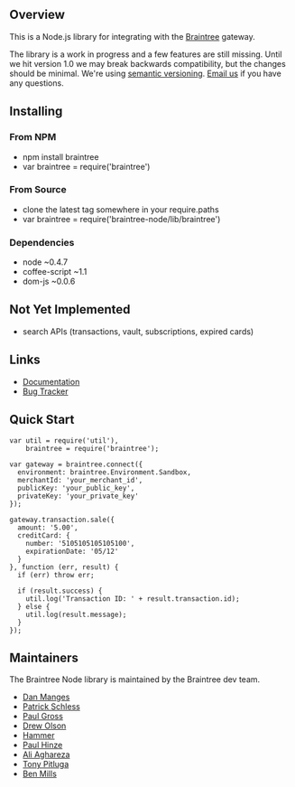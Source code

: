 ## Overview

This is a Node.js library for integrating with the [Braintree](http://www.braintreepayments.com) gateway.

The library is a work in progress and a few features are still missing. Until
we hit version 1.0 we may break backwards compatibility, but the changes
should be minimal. We're using [semantic versioning](http://semver.org/).
[Email us](mailto:support@braintreepayments.com) if you have any questions.

## Installing

### From NPM

* npm install braintree
* var braintree = require('braintree')

### From Source

* clone the latest tag somewhere in your require.paths
* var braintree = require('braintree-node/lib/braintree')

### Dependencies

* node ~0.4.7
* coffee-script ~1.1
* dom-js ~0.0.6

## Not Yet Implemented

* search APIs (transactions, vault, subscriptions, expired cards)

## Links

* [Documentation](http://www.braintreepayments.com/docs/node)
* [Bug Tracker](http://github.com/braintree/braintree_node/issues)

## Quick Start

    var util = require('util'),
        braintree = require('braintree');

    var gateway = braintree.connect({
      environment: braintree.Environment.Sandbox,
      merchantId: 'your_merchant_id',
      publicKey: 'your_public_key',
      privateKey: 'your_private_key'
    });

    gateway.transaction.sale({
      amount: '5.00',
      creditCard: {
        number: '5105105105105100',
        expirationDate: '05/12'
      }
    }, function (err, result) {
      if (err) throw err;

      if (result.success) {
        util.log('Transaction ID: ' + result.transaction.id);
      } else {
        util.log(result.message);
      }
    });

## Maintainers

The Braintree Node library is maintained by the Braintree dev team.

* [Dan Manges](https://github.com/dan-manges)
* [Patrick Schless](https://github.com/plainlystated)
* [Paul Gross](https://github.com/pgr0ss)
* [Drew Olson](https://github.com/drewolson)
* [Hammer](https://github.com/thehammer)
* [Paul Hinze](https://github.com/phinze)
* [Ali Aghareza](https://github.com/aghareza)
* [Tony Pitluga](https://github.com/pitluga)
* [Ben Mills](https://github.com/benmills)

